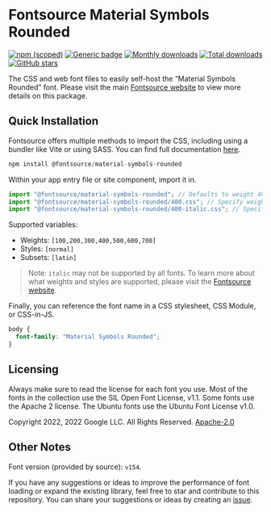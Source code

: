 # Fontsource Material Symbols Rounded

[![npm (scoped)](https://img.shields.io/npm/v/@fontsource/material-symbols-rounded?color=brightgreen)](https://www.npmjs.com/package/@fontsource/material-symbols-rounded) [![Generic badge](https://img.shields.io/badge/fontsource-passing-brightgreen)](https://github.com/fontsource/fontsource) [![Monthly downloads](https://badgen.net/npm/dm/@fontsource/material-symbols-rounded)](https://github.com/fontsource/fontsource) [![Total downloads](https://badgen.net/npm/dt/@fontsource/material-symbols-rounded)](https://github.com/fontsource/fontsource) [![GitHub stars](https://img.shields.io/github/stars/fontsource/fontsource.svg?style=social&label=Star)](https://github.com/fontsource/fontsource/stargazers)

The CSS and web font files to easily self-host the “Material Symbols Rounded” font. Please visit the main [Fontsource website](https://fontsource.org/fonts/material-symbols-rounded) to view more details on this package.

## Quick Installation

Fontsource offers multiple methods to import the CSS, including using a bundler like Vite or using SASS. You can find full documentation [here](https://fontsource.org/docs/getting-started/introduction).

```javascript
npm install @fontsource/material-symbols-rounded
```

Within your app entry file or site component, import it in.

```javascript
import "@fontsource/material-symbols-rounded"; // Defaults to weight 400
import "@fontsource/material-symbols-rounded/400.css"; // Specify weight
import "@fontsource/material-symbols-rounded/400-italic.css"; // Specify weight and style
```

Supported variables:
- Weights: `[100,200,300,400,500,600,700]`
- Styles: `[normal]`
- Subsets: `[latin]`

> Note: `italic` may not be supported by all fonts. To learn more about what weights and styles are supported, please visit the [Fontsource website](https://fontsource.org/fonts/material-symbols-rounded).

Finally, you can reference the font name in a CSS stylesheet, CSS Module, or CSS-in-JS.

```css
body {
  font-family: "Material Symbols Rounded";
}
```

## Licensing
Always make sure to read the license for each font you use. Most of the fonts in the collection use the SIL Open Font License, v1.1. Some fonts use the Apache 2 license. The Ubuntu fonts use the Ubuntu Font License v1.0.

Copyright 2022, 2022 Google LLC.  All Rights Reserved.
[Apache-2.0](http://www.apache.org/licenses/LICENSE-2.0.html)

## Other Notes
Font version (provided by source): `v154`.

If you have any suggestions or ideas to improve the performance of font loading or expand the existing library, feel free to star and contribute to this repository. You can share your suggestions or ideas by creating an [issue](https://github.com/fontsource/fontsource/issues).